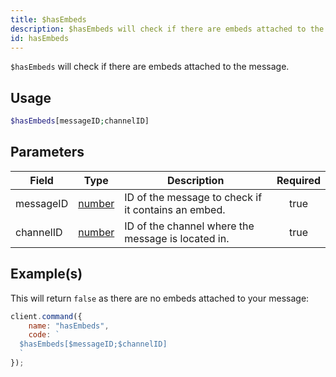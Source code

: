```yaml
---
title: $hasEmbeds
description: $hasEmbeds will check if there are embeds attached to the message.
id: hasEmbeds
---
```


`$hasEmbeds` will check if there are embeds attached to the message.

## Usage

```php
$hasEmbeds[messageID;channelID]
```

## Parameters

| Field     | Type                                                                                              | Description                                         | Required |
| --------- | ------------------------------------------------------------------------------------------------- | --------------------------------------------------- | :------: |
| messageID | [number](https://developer.mozilla.org/en-US/docs/Web/JavaScript/Reference/Global_Objects/Number) | ID of the message to check if it contains an embed. |   true   |
| channelID | [number](https://developer.mozilla.org/en-US/docs/Web/JavaScript/Reference/Global_Objects/Number) | ID of the channel where the message is located in.  |   true   |

## Example(s)

This will return `false` as there are no embeds attached to your message:

```javascript
client.command({
    name: "hasEmbeds",
    code: `
  $hasEmbeds[$messageID;$channelID]
  `
});
```
